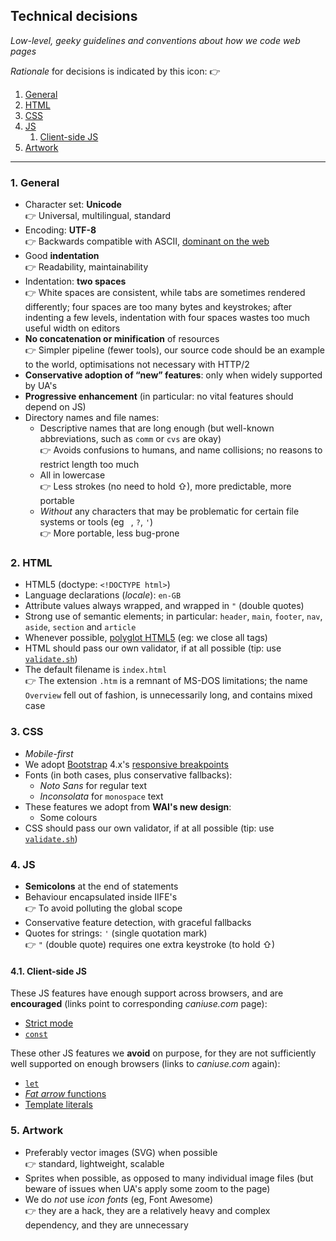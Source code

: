 ## Technical decisions

*Low-level, geeky guidelines and conventions about how we code web pages*

*Rationale* for decisions is indicated by this icon: 👉

1. [General](#1-general)
1. [HTML](#2-html)
1. [CSS](#3-css)
1. [JS](#4-js)
   1. [Client-side JS](#41-client-side-js)
1. [Artwork](#5-artwork)

---

### 1. General

* Character set: **Unicode**  
  👉 Universal, multilingual, standard
* Encoding: **UTF-8**  
  👉 Backwards compatible with ASCII, [dominant on the web](https://en.wikipedia.org/wiki/File:Utf8webgrowth.svg#/media/File:Utf8webgrowth.svg)
* Good **indentation**  
  👉 Readability, maintainability
* Indentation: **two spaces**  
  👉 White spaces are consistent, while tabs are sometimes rendered differently; four spaces are too many bytes and keystrokes; after indenting a few levels,
  indentation with four spaces wastes too much useful width on editors
* **No concatenation or minification** of resources  
  👉 Simpler pipeline (fewer tools), our source code should be an example to the world, optimisations not necessary with HTTP/2
* **Conservative adoption of &ldquo;new&rdquo; features**: only when widely supported by UA's
* **Progressive enhancement** (in particular: no vital features should depend on JS)
* Directory names and file names:
  * Descriptive names that are long enough (but well-known abbreviations, such as `comm` or `cvs` are okay)  
    👉 Avoids confusions to humans, and name collisions; no reasons to restrict length too much
  * All in lowercase  
    👉 Less strokes (no need to hold &#8679;), more predictable, more portable
  * *Without* any characters that may be problematic for certain file systems or tools (eg `` ``, ``?``, ``'``)  
    👉 More portable, less bug-prone

### 2. HTML

* HTML5 (doctype: `<!DOCTYPE html>`)
* Language declarations (*locale*): `en-GB`
* Attribute values always wrapped, and wrapped in `"` (double quotes)
* Strong use of semantic elements; in particular: `header`, `main`, `footer`, `nav`, `aside`, `section` and `article`
* Whenever possible, [polyglot HTML5](https://www.w3.org/TR/html-polyglot/) (eg: we close all tags)
* HTML should pass our own validator, if at all possible (tip: use [`validate.sh`](validate.sh))
* The default filename is `index.html`  
  👉 The extension `.htm` is a remnant of MS-DOS limitations; the name `Overview` fell out of fashion, is unnecessarily long, and contains mixed case

### 3. CSS

* *Mobile-first*
* We adopt [Bootstrap](https://getbootstrap.com/) 4.x's [responsive breakpoints](https://getbootstrap.com/docs/4.0/layout/overview/#responsive-breakpoints)
* Fonts (in both cases, plus conservative fallbacks):
  * *Noto Sans* for regular text
  * *Inconsolata* for `monospace` text
* These features we adopt from **WAI's new design**:
  * Some colours
* CSS should pass our own validator, if at all possible (tip: use [`validate.sh`](validate.sh))

### 4. JS

* **Semicolons** at the end of statements
* Behaviour encapsulated inside IIFE's  
  👉 To avoid polluting the global scope
* Conservative feature detection, with graceful fallbacks
* Quotes for strings: `'` (single quotation mark)  
  👉 `"` (double quote) requires one extra keystroke (to hold &#8679;)

#### 4.1. Client-side JS

These JS features have enough support across browsers, and are **encouraged** (links point to corresponding *caniuse.com* page):

* [Strict mode](https://caniuse.com/#feat=use-strict)
* [`const`](https://caniuse.com/#feat=const)

These other JS features we **avoid** on purpose, for they are not sufficiently well supported on enough browsers (links to *caniuse.com* again):

* [`let`](https://caniuse.com/#feat=let)
* [*Fat arrow* functions](https://caniuse.com/#feat=arrow-functions)
* [Template literals](https://caniuse.com/#feat=template-literals)

### 5. Artwork

* Preferably vector images (SVG) when possible  
  👉 standard, lightweight, scalable
* Sprites when possible, as opposed to many individual image files (but beware of issues when UA's apply some zoom to the page)
* We do *not* use *icon fonts* (eg, Font Awesome)  
  👉 they are a hack, they are a relatively heavy and complex dependency, and they are unnecessary
